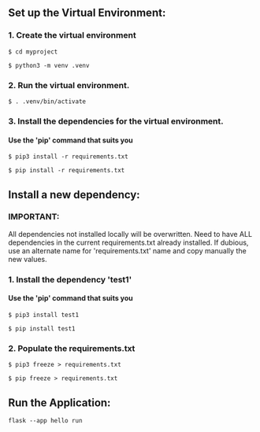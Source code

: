 ## Set up the Virtual Environment:

### 1. Create the virtual environment

`$ cd myproject`

`$ python3 -m venv .venv`

### 2. Run the virtual environment.

`$ . .venv/bin/activate`

### 3. Install the dependencies for the virtual environment.
#### Use the 'pip' command that suits you

`$ pip3 install -r requirements.txt`

`$ pip install -r requirements.txt`


## Install a new dependency:

### IMPORTANT:
All dependencies not installed locally will be overwritten. Need to have ALL dependencies in the current requirements.txt already installed. If dubious, use an alternate name for 'requirements.txt' name and copy manually the new values.

### 1. Install the dependency 'test1'
#### Use the 'pip' command that suits you

`$ pip3 install test1`

`$ pip install test1`

### 2. Populate the requirements.txt

`$ pip3 freeze > requirements.txt`

`$ pip freeze > requirements.txt`


## Run the Application:

`flask --app hello run`